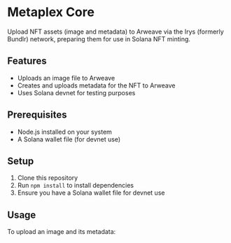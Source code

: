 # Metaplex Core 

Upload NFT assets (image and metadata) to Arweave via the Irys (formerly Bundlr) network, preparing them for use in Solana NFT minting.

## Features

- Uploads an image file to Arweave
- Creates and uploads metadata for the NFT to Arweave
- Uses Solana devnet for testing purposes

## Prerequisites

- Node.js installed on your system
- A Solana wallet file (for devnet use)

## Setup

1. Clone this repository
2. Run `npm install` to install dependencies
3. Ensure you have a Solana wallet file for devnet use

## Usage

To upload an image and its metadata: